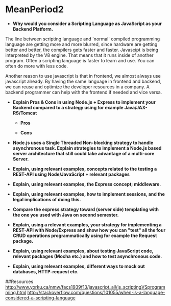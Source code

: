 # MeanPeriod2


* __Why would you consider a Scripting Language as JavaScript as your Backend Platform.__

The line between scripting language and 'normal' compiled programming language are getting more and more blurred, since hardware are getting better and better, the compilers gets faster and faster.
Javascipt is being interpreted by the V8 engine. That means that it runs inside of another program. Often a scripting language is faster to learn and use. You can often do more with less code.

Another reason to use javascript is that in frontend, we almost always use javascript already. By having the same language in frontend and backend, we can reuse and optimize the developer resources in a company.
A backend programmer can help with the frontend if needed and vice versa.



* __Explain Pros & Cons in using Node.js + Express to implement your Backend compared to a strategy using for example Java/JAX-RS/Tomcat__

    * __Pros__
    
    * __Cons__




* __Node.js uses a Single Threaded Non-blocking strategy to handle asynchronous task. Explain strategies to implement a Node.js based server architecture that still could take advantage of a multi-core Server.__



* __Explain, using relevant examples, concepts related to the testing a REST-API using Node/JavaScript + relevant packages__



* __Explain, using relevant examples, the Express concept; middleware.__



* __Explain, using relevant examples, how to implement sessions, and the legal implications of doing this.__



* __Compare the express strategy toward (server side) templating with the one you used with Java on second semester.__



* __Explain, using a relevant examples, your strategy for implementing a REST-API with Node/Express and show how you can "test" all the four CRUD operations programmatically using for example the Request package.__



* __Explain, using relevant examples, about testing JavaScript code, relevant packages (Mocha etc.) and how to test asynchronous code.__



* __Explain, using relevant examples, different ways to mock out databases, HTTP-request etc.__


##Resources
http://www.yorku.ca/nmw/facs1939f13/javascript_all/js_scriptingVSprogramming.html
http://stackoverflow.com/questions/101055/when-is-a-language-considered-a-scripting-language